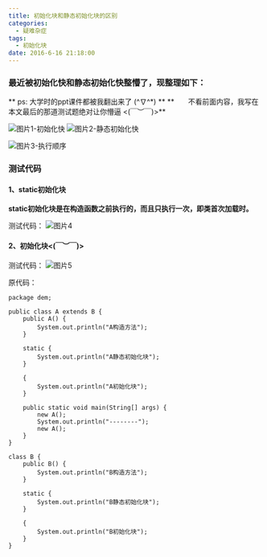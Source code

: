 ```yaml
---
title: 初始化块和静态初始化块的区别
categories:
  - 疑难杂症
tags:
  - 初始化块
date: 2016-6-16 21:18:00
---
```


### 最近被初始化快和静态初始化快整懵了，现整理如下：

** ps: 大学时的ppt课件都被我翻出来了 (^∇^*) **
** &nbsp;&nbsp;&nbsp;&nbsp;&nbsp;&nbsp;不看前面内容，我写在本文最后的那道测试题绝对让你懵逼 <(￣︶￣)>**

![图片1-初始化快](1.png)
![图片2-静态初始化快](2.png)
<!-- more -->
![图片3-执行顺序](3.png)


### 测试代码
#### 1、static初始化块
**static初始化块是在构造函数之前执行的，而且只执行一次，即类首次加载时。**

测试代码：
![图片4](4.png)

#### 2、初始化块<(￣︶￣)>
测试代码：
![图片5](5.png)

原代码：
```
package dem;

public class A extends B {
	public A() {
		System.out.println("A构造方法");
	}

	static {
		System.out.println("A静态初始化块");
	}

	{
		System.out.println("A初始化块");
	}

	public static void main(String[] args) {
		new A();
		System.out.println("--------");
		new A();
	}
}

class B {
	public B() {
		System.out.println("B构造方法");
	}

	static {
		System.out.println("B静态初始化块");
	}

	{
		System.out.println("B初始化块");
	}
}

```

